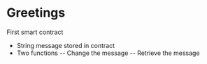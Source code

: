 # Greetings
First smart contract

- String message stored in contract
- Two functions
	-- Change the message
	-- Retrieve the message